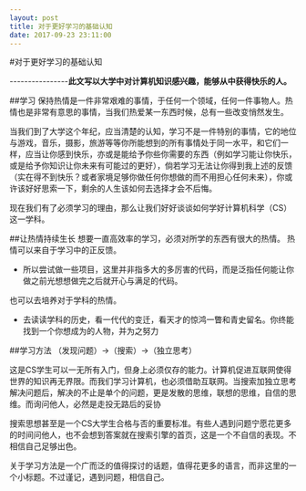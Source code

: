 ```yaml
---
layout: post
title: 对于更好学习的基础认知
date: 2017-09-23 23:11:00 
---
```


#对于更好学习的基础认知

----------------**此文写以大学中对计算机知识感兴趣，能够从中获得快乐的人。**

##学习
保持热情是一件非常艰难的事情，于任何一个领域，任何一件事物人。热情也是非常有意思的事情，当我们热爱某一东西时候，总有一些改变悄然发生。

当我们到了大学这个年纪，应当清楚的认知，学习不是一件特别的事情，它的地位与游戏，音乐，摄影，旅游等等你所能想到的所有事情处于同一水平，和它们一样，应当让你感到快乐，亦或是能给予你些你需要的东西（例如学习能让你快乐，或是给予你知识让你未来有可能过的更好），倘若学习无法让你得到我上述的反馈（实在得不到快乐？或者家境足够你做任何你想做的而不用担心任何未来），你或许该好好思索一下，剩余的人生该如何去选择才会不后悔。

现在我们有了必须学习的理由，那么让我们好好谈谈如何学好计算机科学（CS）这一学科。

##让热情持续生长
想要一直高效率的学习，必须对所学的东西有很大的热情。
热情可以来自于学习中的正反馈。

* 所以尝试做一些项目，这里并非指多大的多厉害的代码，而是泛指任何能让你做之前光想想做完之后就开心与满足的代码。

也可以去培养对于学科的热情。

* 去读读学科的历史，看一代代的变迁，看天才的惊鸿一瞥和青史留名。你终能找到一个你想成为的人物，并为之努力

##学习方法
（发现问题）->（搜索）->（独立思考）

这是CS学生可以一无所有入门，但身上必须仅存的能力。计算机促进互联网使得世界的知识再无界限。而我们学习计算机，也必须借助互联网。当搜索加独立思考解决问题后，解决的不止是单个的问题，更是发散的思维，联想的思维，自信的思维。而询问他人，必然是走投无路后的妥协

搜索思想甚至是一个CS大学生合格与否的重要标准。有些人遇到问题宁愿花更多的时间问他人，也不会想到答案就在搜索引擎的首页，这是一个不自信的表现。不相信自己足够出色。

关于学习方法是一个广而泛的值得探讨的话题，值得花更多的语言，而非这里的一个小标题。不过谨记，遇到问题，相信自己。







